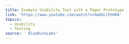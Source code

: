 ```yaml
---
title: Example Usability Test with a Paper Prototype
link: 'https://www.youtube.com/watch?v=9wQkLthhHKA'
topics:
  - Usability
  - Testing
source: ' BlueDuckLabs'
---
```


